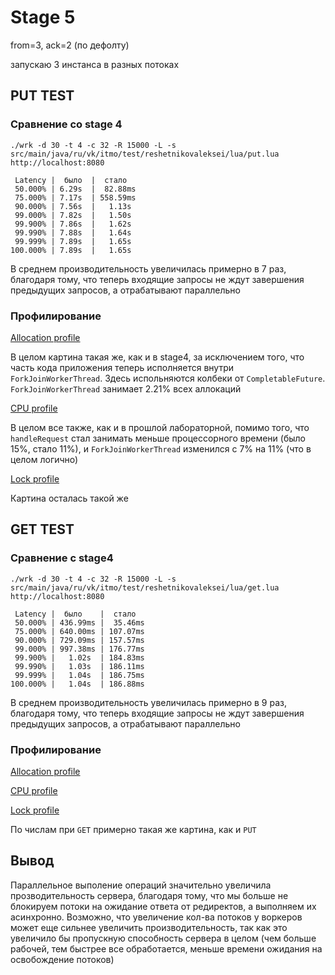 # Stage 5

from=3, ack=2 (по дефолту)

запускаю 3 инстанса в разных потоках

## PUT TEST

### Сравнение со stage 4

```shell
./wrk -d 30 -t 4 -c 32 -R 15000 -L -s src/main/java/ru/vk/itmo/test/reshetnikovaleksei/lua/put.lua  http://localhost:8080

 Latency |  было  |  стало
 50.000% | 6.29s  |  82.88ms
 75.000% | 7.17s  | 558.59ms
 90.000% | 7.56s  |   1.13s 
 99.000% | 7.82s  |   1.50s 
 99.900% | 7.86s  |   1.62s 
 99.990% | 7.88s  |   1.64s 
 99.999% | 7.89s  |   1.65s 
100.000% | 7.89s  |   1.65s 
```

В среднем производительность увеличилась примерно в 7 раз, благодаря тому, что теперь входящие запросы не ждут 
завершения предыдущих запросов, а отрабатывают параллельно 

### Профилирование

[Allocation profile](put_alloc.html)

В целом картина такая же, как и в stage4, за исключением того, что часть кода приложения теперь исполняется внутри
`ForkJoinWorkerThread`. Здесь испольняются колбеки от `CompletableFuture`. `ForkJoinWorkerThread` занимает 2.21% всех аллокаций

[CPU profile](put_cpu.html)

В целом все также, как и в прошлой лабораторной, помимо того, что `handleRequest` стал занимать меньше процессорного
времени (было 15%, стало 11%), и `ForkJoinWorkerThread` изменился с 7% на 11% (что в целом логично)

[Lock profile](put_lock.html)

Картина осталась такой же

## GET TEST

### Сравнение с stage4

```shell
./wrk -d 30 -t 4 -c 32 -R 15000 -L -s src/main/java/ru/vk/itmo/test/reshetnikovaleksei/lua/get.lua http://localhost:8080

 Latency |  было    |  стало
 50.000% | 436.99ms |  35.46ms
 75.000% | 640.00ms | 107.07ms
 90.000% | 729.09ms | 157.57ms
 99.000% | 997.38ms | 176.77ms
 99.900% |   1.02s  | 184.83ms
 99.990% |   1.03s  | 186.11ms
 99.999% |   1.04s  | 186.75ms
100.000% |   1.04s  | 186.88ms
```

В среднем производительность увеличилась примерно в 9 раз, благодаря тому, что теперь входящие запросы не ждут
завершения предыдущих запросов, а отрабатывают параллельно 

### Профилирование

[Allocation profile](get_alloc.html)

[CPU profile](get_cpu.html)

[Lock profile](get_lock.html)

По числам при `GET` примерно такая же картина, как и `PUT`

## Вывод

Параллельное выполение операций значительно увеличила прозводительность сервера, благодаря тому, что мы больше
не блокируем потоки на ожидание ответа от редиректов, а выполняем их асинхронно. Возможно, что увеличение кол-ва
потоков у воркеров может еще сильнее увеличить производительность, так как это увеличило бы пропускную способность
сервера в целом (чем больше рабочей, тем быстрее все обработается, меньше времени ожидания на освобождение потоков)